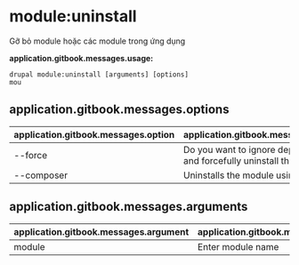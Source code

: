# module:uninstall
Gỡ bỏ module hoặc các module trong ứng dụng

**application.gitbook.messages.usage:**
```
drupal module:uninstall [arguments] [options]
mou
```

## application.gitbook.messages.options
application.gitbook.messages.option | application.gitbook.messages.details
-------|-------------
--force | Do you want to ignore dependencies and forcefully uninstall the module?
--composer | Uninstalls the module using Composer

## application.gitbook.messages.arguments
application.gitbook.messages.argument | application.gitbook.messages.details
---------|-------------
module | Enter module name
